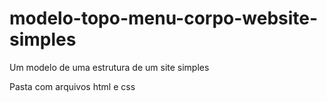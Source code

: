 # modelo-topo-menu-corpo-website-simples
 Um modelo de uma estrutura de um site simples

 Pasta com arquivos html e css
